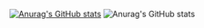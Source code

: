 


[![Anurag's GitHub stats](https://github-readme-stats.vercel.app/api?username=kooldood-1)](https://github.com/kooldood-1/github-readme-stats)
![Anurag's GitHub stats](https://github-readme-stats.vercel.app/api?username=kooldood-1&count_private=true)
